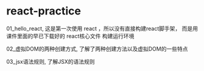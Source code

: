 ﻿# react-practice
01_hello_react, 这是第一次使用 react ，所以没有直接构建react脚手架， 而是用课件里面的早已下载好的 react核心文件 构建运行环境

02_虚拟DOM的两种创建方式, 了解了两种创建方法以及虚拟DOM的一些特点

03_jsx语法规则, 了解JSX的语法规则
